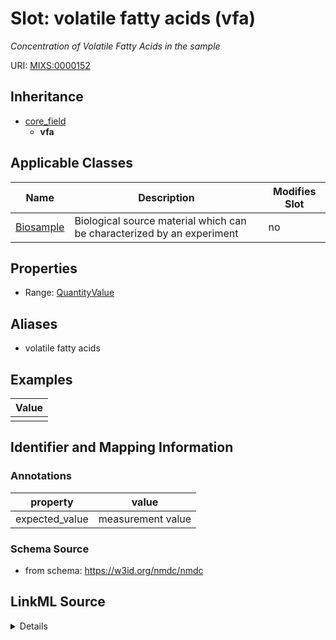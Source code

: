 # Slot: volatile fatty acids (vfa)


_Concentration of Volatile Fatty Acids in the sample_



URI: [MIXS:0000152](https://w3id.org/mixs/0000152)




## Inheritance

* [core_field](core_field.md)
    * **vfa**





## Applicable Classes

| Name | Description | Modifies Slot |
| --- | --- | --- |
[Biosample](Biosample.md) | Biological source material which can be characterized by an experiment |  no  |







## Properties

* Range: [QuantityValue](QuantityValue.md)



## Aliases


* volatile fatty acids




## Examples

| Value |
| --- |
|  |

## Identifier and Mapping Information





### Annotations

| property | value |
| --- | --- |
| expected_value | measurement value || preferred_unit | milligram per liter, parts per million || occurrence | 1 |



### Schema Source


* from schema: https://w3id.org/nmdc/nmdc




## LinkML Source

<details>
```yaml
name: vfa
annotations:
  expected_value:
    tag: expected_value
    value: measurement value
  preferred_unit:
    tag: preferred_unit
    value: milligram per liter, parts per million
  occurrence:
    tag: occurrence
    value: '1'
description: Concentration of Volatile Fatty Acids in the sample
title: volatile fatty acids
examples:
- value: ''
from_schema: https://w3id.org/nmdc/nmdc
aliases:
- volatile fatty acids
rank: 1000
is_a: core field
slot_uri: MIXS:0000152
multivalued: false
alias: vfa
domain_of:
- Biosample
range: QuantityValue

```
</details>